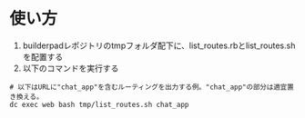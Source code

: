 # 使い方
1. builderpadレポジトリのtmpフォルダ配下に、list_routes.rbとlist_routes.shを配置する
2. 以下のコマンドを実行する
```
# 以下はURLに"chat_app"を含むルーティングを出力する例。"chat_app"の部分は適宜置き換える。
dc exec web bash tmp/list_routes.sh chat_app
```

